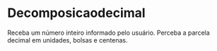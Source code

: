 # Decomposicaodecimal
Receba um número inteiro informado pelo usuário. Perceba a parcela decimal em unidades, bolsas e centenas.
